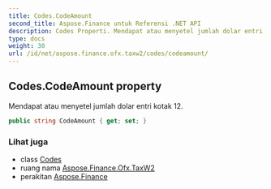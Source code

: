 ```yaml
---
title: Codes.CodeAmount
second_title: Aspose.Finance untuk Referensi .NET API
description: Codes Properti. Mendapat atau menyetel jumlah dolar entri kotak 12.
type: docs
weight: 30
url: /id/net/aspose.finance.ofx.taxw2/codes/codeamount/
---
```

## Codes.CodeAmount property

Mendapat atau menyetel jumlah dolar entri kotak 12.

```csharp
public string CodeAmount { get; set; }
```

### Lihat juga

* class [Codes](../)
* ruang nama [Aspose.Finance.Ofx.TaxW2](../../codes/)
* perakitan [Aspose.Finance](../../../)


